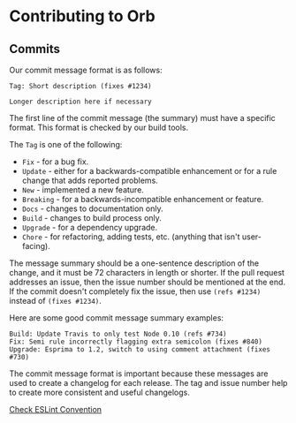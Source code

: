 # Contributing to Orb

## Commits

Our commit message format is as follows:

```
Tag: Short description (fixes #1234)

Longer description here if necessary
```

The first line of the commit message (the summary) must have a specific format.
This format is checked by our build tools.

The `Tag` is one of the following:

* `Fix` - for a bug fix.
* `Update` - either for a backwards-compatible enhancement or for a rule change
  that adds reported problems.
* `New` - implemented a new feature.
* `Breaking` - for a backwards-incompatible enhancement or feature.
* `Docs` - changes to documentation only.
* `Build` - changes to build process only.
* `Upgrade` - for a dependency upgrade.
* `Chore` - for refactoring, adding tests, etc. (anything that isn't user-facing).

The message summary should be a one-sentence description of the change, and it must
be 72 characters in length or shorter. If the pull request addresses an issue, then
the issue number should be mentioned at the end. If the commit doesn't completely fix
the issue, then use `(refs #1234)` instead of `(fixes #1234)`.

Here are some good commit message summary examples:

```
Build: Update Travis to only test Node 0.10 (refs #734)
Fix: Semi rule incorrectly flagging extra semicolon (fixes #840)
Upgrade: Esprima to 1.2, switch to using comment attachment (fixes #730)
```

The commit message format is important because these messages are used to create
a changelog for each release. The tag and issue number help to create more consistent
and useful changelogs.

[Check ESLint Convention](https://github.com/conventional-changelog/conventional-changelog/tree/master/packages/conventional-changelog-eslint)

